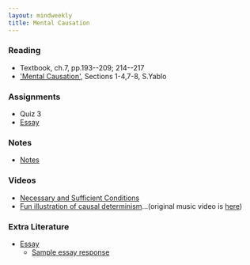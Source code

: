 ```yaml
---
layout: mindweekly
title: Mental Causation
---
```


### Reading
+ Textbook, ch.7, pp.193--209; 214--217
+ ['Mental Causation',](/mind/causation/Yablo.pdf) Sections 1-4,7-8, S.Yablo

### Assignments
+ Quiz 3
+ [Essay](Essay)

### Notes
+ [Notes](notes)

### Videos
+ [Necessary and Sufficient Conditions](https://www.youtube.com/watch?v=5LqNm9d2__I)
+ [Fun illustration of causal determinism](https://vimeo.com/114396910)...(original music video is [here](https://www.youtube.com/watch?v=qybUFnY7Y8w))

### Extra Literature
+ [Essay](/mind/causation/essay)
	+ [Sample essay response](/mind/causation/sample.pdf)